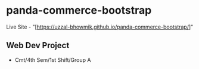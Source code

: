 # panda-commerce-bootstrap
Live Site - "[https://uzzal-bhowmik.github.io/panda-commerce-bootstrap/]"
## Web Dev Project
- Cmt/4th Sem/1st Shift/Group A
